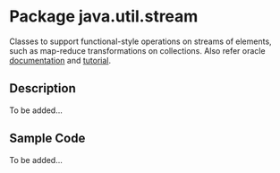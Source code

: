 # Package java.util.stream

Classes to support functional-style operations on streams of elements, such as map-reduce transformations on collections. Also refer oracle [documentation](http://docs.oracle.com/javase/8/docs/api/java/util/stream/package-summary.html) and [tutorial](http://docs.oracle.com/javase/tutorial/collections/streams/index.html).

## Description

To be added...

## Sample Code

To be added...